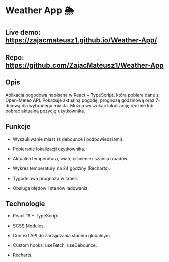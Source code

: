 # Weather App 🌦️

## Live demo: https://zajacmateusz1.github.io/Weather-App/

## Repo: https://github.com/ZajacMateusz1/Weather-App

## Opis

Aplikacja pogodowa napisana w React + TypeScript, która pobiera dane z Open-Meteo API.
Pokazuje aktualną pogodę, prognozę godzinową oraz 7-dniową dla wybranego miasta.
Można wyszukać lokalizację ręcznie lub pobrać aktualną pozycję użytkownika.

## Funkcje

- Wyszukiwanie miast (z debounce i podpowiedziami).

- Pobieranie lokalizacji użytkownika.

- Aktualna temperatura, wiatr, ciśnienie i szansa opadów.

- Wykres temperatury na 24 godziny (Recharts).

- Tygodniowa prognoza w tabeli.

- Obsługa błędów i stanów ładowania.

## Technologie

- React 19 + TypeScript.

- SCSS Modules.

- Context API do zarządzania stanem globalnym.

- Custom hooks: useFetch, useDebounce.

- Recharts.
